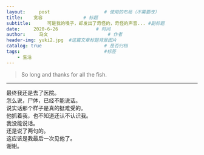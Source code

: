 ```yaml
---
layout:     post                    # 使用的布局（不需要改）
title:    宽容               # 标题 
subtitle:      可是我的嗓子，却发出了奇怪的，奇怪的声音... #副标题
date:     2020-6-26              # 时间
author:     马文                      # 作者
header-img: yuki2.jpg  #这篇文章标题背景图片
catalog: true                       # 是否归档
tags:                               #标签
    - 生活
---
```

>So long and thanks for all the fish.
***
  最终我还是去了医院。  
  怎么说，尸体，已经不能说话。  
  说实话那个样子是真的挺难受的。  
  他抓着我，也不知道还认不认识我。  
  我没能说话。  
  还是说了两句的。  
  这应该是我最后一次见他了。  
  谢谢。